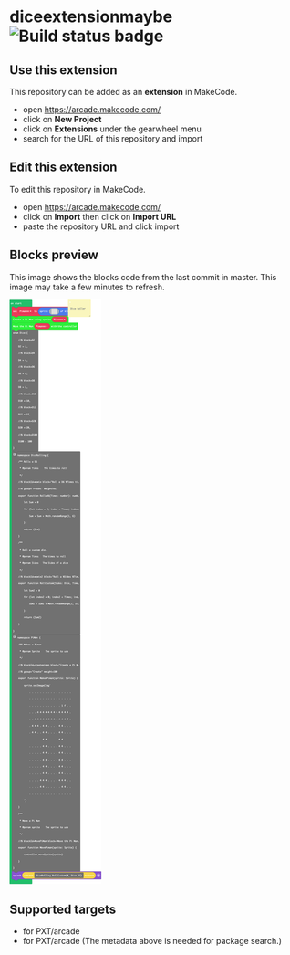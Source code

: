 # diceextensionmaybe ![Build status badge](https://github.com/charliegregg/diceextensionmaybe/workflows/MakeCode/badge.svg)



## Use this extension

This repository can be added as an **extension** in MakeCode.

* open https://arcade.makecode.com/
* click on **New Project**
* click on **Extensions** under the gearwheel menu
* search for the URL of this repository and import

## Edit this extension

To edit this repository in MakeCode.

* open https://arcade.makecode.com/
* click on **Import** then click on **Import URL**
* paste the repository URL and click import

## Blocks preview

This image shows the blocks code from the last commit in master.
This image may take a few minutes to refresh.

![A rendered view of the blocks](https://github.com/charliegregg/diceextensionmaybe/raw/master/.makecode/blocks.png)

## Supported targets

* for PXT/arcade
* for PXT/arcade
(The metadata above is needed for package search.)


